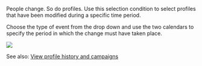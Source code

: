 People change. So do profiles. Use this selection condition to select
profiles that have been modified during a specific time period.

Choose the type of event from the drop down and use the two calendars to
specify the period in which the change must have taken place.

![](Documentation/changecondition.png)

See also: [View profile history and
campaigns](http://www.copernica.com/en/support/view-profile-history-and-campaigns)
